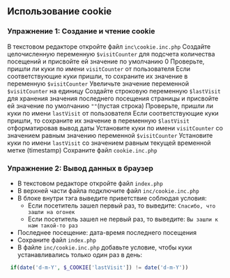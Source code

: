 ## Использование cookie
### Упражнение 1: Создание и чтение cookie
В текстовом редакторе откройте файл `inc\cookie.inc.php`
Создайте целочисленную переменную `$visitCounter` для подсчета количества посещений и присвойте ей значение по умолчанию 0
Проверьте, пришли ли куки по имени `visitCounter` от пользователя
Если соответствующие куки пришли, то сохраните их значение в переменную `$visitCounter`
Увеличьте значение переменной `$visitCounter` на единицу
Создайте строковую переменную `$lastVisit` для хранения значения последнего посещения страницы и присвойте ей значение по умолчанию `""`(пустая строка)
Проверьте, пришли ли куки по имени `lastVisit` от пользователя
Если соответствующие куки пришли, то сохраните их значение в переменную `$lastVisit` отформатировав вывод даты
Установите куки по имени `visitCounter` со значением равным значению переменной `$visitCounter`
Установите куки по имени `lastVisit` со значением равным текущей временной метке (timestamp)
Сохраните файл `cookie.inc.php`

### Упражнение 2: Вывод данных в браузер
* В текстовом редакторе откройте файл `index.php`
* В верхней части файла подключите файл `inc/сookie.inc.php`
* В блоке внутри тэга выведите приветствие соблюдая условия:
  * Если посетитель зашел первый раз, то выведите:
  `Спасибо, что зашли на огонек`
  * Если посетитель зашел не первый раз, то выведите:
  `Вы зашли к нам такой-то раз`
* Последнее посещение: дата-время последнего посещения
* Сохраните файл `index.php` 
* В файле `inc/сookie.inc.php` добавьте условие, чтобы куки устанавливались только один раз в день:
```php
 if(date('d-m-Y', $_COOKIE['lastVisit']) != date('d-m-Y'))
```